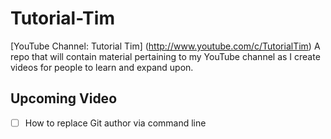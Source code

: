 # Tutorial-Tim
[YouTube Channel: Tutorial Tim] (http://www.youtube.com/c/TutorialTim)
A repo that will contain material pertaining to my YouTube channel as I create videos for people to learn and expand upon.

## Upcoming Video
- [ ] How to replace Git author via command line
